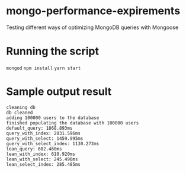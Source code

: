 # mongo-performance-expirements
Testing different ways of optimizing MongoDB queries with Mongoose

# Running the script
`mongod`
`npm install`
`yarn start`

# Sample output result
```
cleaning db
db cleaned
adding 100000 users to the database
finished populating the database with 100000 users
default_query: 1868.893ms
query_with_index: 2031.596ms
query_with_select: 1459.995ms
query_with_select_index: 1130.273ms
lean_query: 602.460ms
lean_with_index: 610.920ms
lean_with_select: 245.496ms
lean_select_index: 285.485ms
```
